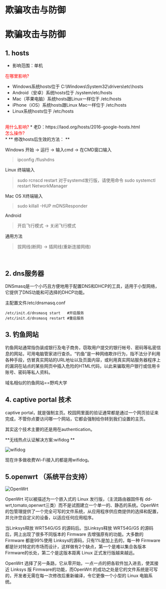 # 欺骗攻击与防御
# 欺骗攻击与防御


## 1. hosts


- 影响范围：单机

<font color=red >在哪里影响?</font> 

> 
* Windows系统hosts位于 C:\Windows\System32\drivers\etc\hosts
* Android（安卓）系统hosts位于 /system/etc/hosts
* Mac（苹果电脑）系统hosts跟Linux一样位于 /etc/hosts
* iPhone（iOS）系统hosts跟Linux Mac一样位于 /etc/hosts
* Linux系统hosts位于 /etc/hosts

</br>
<font color=red >用什么影响?</font> 
* 老D：https://laod.org/hosts/2016-google-hosts.html

</br>
<font color=red >怎么操作?</font> 
</br>
*  ** 修改hosts后生效的方法： **

Windows
开始 -> 运行 -> 输入cmd -> 在CMD窗口输入
> ipconfig /flushdns

Linux
终端输入
> sudo rcnscd restart
对于systemd发行版，请使用命令
> sudo systemctl restart NetworkManager

Mac OS X终端输入
> sudo killall -HUP mDNSResponder

Android
> 开启飞行模式 -> 关闭飞行模式

通用方法
> 拔网线(断网) -> 插网线(重新连接网络)

</br>

## 2. dns服务器
 
DNSmasq是一个小巧且方便地用于配置DNS和DHCP的工具，适用于小型网络，它提供了DNS功能和可选择的DHCP功能。

主配置文件/etc/dnsmasq.conf 

```
/etc/init.d/dnsmasq start   #开启服务
/etc/init.d/dnsmasq restart #重启服务

```


## 3. 钓鱼网站

钓鱼网站通常指伪装成银行及电子商务，窃取用户提交的银行帐号、密码等私密信息的网站，可用电脑管家进行查杀。“钓鱼”是一种网络欺诈行为，指不法分子利用各种手段，仿冒真实网站的URL地址以及页面内容，或利用真实网站服务器程序上的漏洞在站点的某些网页中插入危险的HTML代码，以此来骗取用户银行或信用卡账号、密码等私人资料。

域名相似的钓鱼网站==野鸡大学 


## 4. captive portal 技术
captive portal，就是强制主页。校园网里面的验证通常都是通过一个网页验证来完成，不管你点要访问哪一个网站，它都会强制给你转到我们设置的主页。

其实这个技术主要的还是用在authentication。

 **无线热点认证解决方案:wifidog **

![wifidog](http://dev.wifidog.org/chrome/site/wifidog.png)

现在许多做收费Wi-Fi接入的都是用wifidog。

## 5.openwrt （系统平台支持）
![OpenWrt](https://dev.openwrt.org/chrome/site/openwrt-logo.png)

OpenWrt 可以被描述为一个嵌入式的 Linux 发行版，（主流路由器固件有 dd-wrt,tomato,openwrt三类）而不是试图建立一个单一的、静态的系统。OpenWrt的包管理提供了一个完全可写的文件系统，从应用程序供应商提供的选择和配置，并允许您自定义的设备，以适应任何应用程序。

当Linksys释放 WRT54G/GS 的源码后。当Linksys释放 WRT54G/GS 的源码后，网上出现了很多不同版本的 Firmware 去增强原有的功能。大多数的 Firmware 都是99%使用 Linksys的源码，只有1%是加上去的，每一种 Firmware 都是针对特定的市场而设计，这样做有2个缺点，第一个是难以集合各版本Firmware的长处，第二个是这版本距离 Linux 正式发行版越来越远。

OpenWrt 选择了另一条路，它从零开始，一点一点的把各软件加入进去，使其接近 Linksys 版 Firmware的功能，而OpenWrt 的成功之处是它的文件系统是可写的，开发者无需在每一次修改后重新编译，令它更像一个小型的 Linux 电脑系统。



























